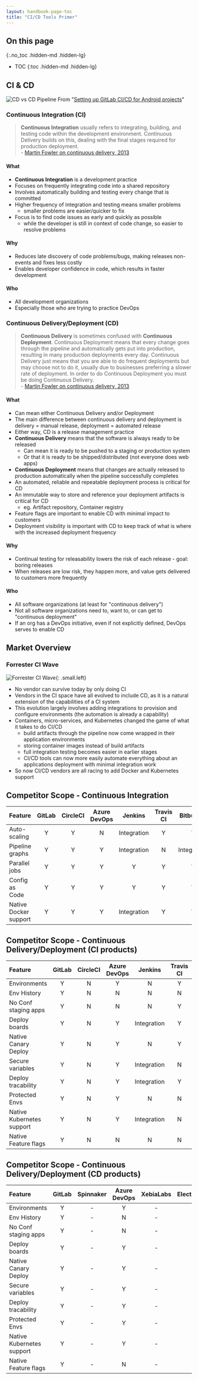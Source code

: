 ```yaml
---
layout: handbook-page-toc
title: "CI/CD Tools Primer"
---
```


## On this page
{:.no_toc .hidden-md .hidden-lg}

- TOC
{:toc .hidden-md .hidden-lg}

## CI & CD

![CD vs CD Pipeline](/images/blogimages/cicd_pipeline_infograph.png)
From "[Setting up GitLab CI/CD for Android projects](/blog/2018/02/14/setting-up-gitlab-ci-for-android-projects/)"

### Continuous Integration (CI)

> **Continuous Integration** usually refers to integrating, building, and testing code within the development environment. Continuous Delivery builds on this, dealing with the final stages required for production deployment.  
> \- [Martin Fowler on continuous delivery, 2013](https://martinfowler.com/bliki/ContinuousDelivery.html)

#### What
- **Continuous Integration** is a development practice
- Focuses on frequently integrating code into a shared repository
- Involves automatically building and testing every change that is committed
- Higher frequency of integration and testing means smaller problems
   - smaller problems are easier/quicker to fix
- Focus is to find code issues as early and quickly as possible
   - while the developer is still in context of code change, so easier to resolve problems

#### Why
- Reduces late discovery of code problems/bugs, making releases non-events and fixes less costly
- Enables developer confidence in code, which results in faster development

#### Who
- All development organizations
- Especially those who are trying to practice DevOps

### Continuous Delivery/Deployment (CD)

> **Continuous Delivery** is sometimes confused with **Continuous Deployment**. Continuous Deployment means that every change goes through the pipeline and automatically gets put into production, resulting in many production deployments every day. Continuous Delivery just means that you are able to do frequent deployments but may choose not to do it, usually due to businesses preferring a slower rate of deployment. In order to do Continuous Deployment you must be doing Continuous Delivery.  
> \- [Martin Fowler on continuous delivery, 2013](https://martinfowler.com/bliki/ContinuousDelivery.html)

#### What
- Can mean either Continuous Delivery and/or Deployment
- The main difference between continuous delivery and deployment is delivery = manual release, deployment = automated release
- Either way, CD is a release management practice
- **Continuous Delivery** means that the software is always ready to be released
   - Can mean it is ready to be pushed to a staging or production system
   - Or that it is ready to be shipped/distributed (not everyone does web apps)
- **Continuous Deployment** means that changes are actually released to production automatically when the pipeline successfully completes
- An automated, reliable and repeatable deployment process is critical for CD
- An immutable way to store and reference your deployment artifacts is critical for CD
    - eg. Artifact repository, Container registry
- Feature flags are important to enable CD with minimal impact to customers
- Deployment visibility is important with CD to keep track of what is where with the increased deployment frequency

#### Why
- Continual testing for releasability lowers the risk of each release - goal: boring releases
- When releases are low risk, they happen more, and value gets delivered to customers more frequently

#### Who
- All software organizations (at least for "continuous delivery")
- Not all software organizations need to, want to, or can get to "continuous deployment"
- If an org has a DevOps initiative, even if not explicitly defined, DevOps serves to enable CD

## Market Overview

### Forrester CI Wave
![Forrester CI Wave](/images/home/forrester-ci-wave-graphic.svg){: .small.left}


- No vendor can survive today by only doing CI
- Vendors in the CI space have all evolved to include CD, as it is a natural extension of the capabilities of a CI system
- This evolution largely involves adding integrations to provision and configure environments (the automation is already a capability)
- Containers, micro-services, and Kubernetes changed the game of what it takes to do CI/CD
   - build artifacts through the pipeline now come wrapped in their application environments
   - storing container images instead of build artifacts
   - full integration testing becomes easier in earlier stages
   - CI/CD tools can now more easily automate everything about an applications deployment with minimal integration work
- So now CI/CD vendors are all racing to add Docker and Kubernetes support

## Competitor Scope - Continuous Integration

|Feature           |GitLab      |CircleCI    |Azure DevOps|Jenkins     |Travis CI   |Bitbucket    |
|:-----------------|:----------:|:----------:|:----------:|:----------:|:----------:|:-----------:|
|Auto-scaling      |Y           |Y           |N           |Integration |Y           |Y            |
|Pipeline graphs   |Y           |Y           |Y           |Integration |N           |Integration  |
|Parallel jobs     |Y           |Y           |Y           |Y           |Y           |Y            |
|Config as Code    |Y           |Y           |Y           |Y           |Y           |Y            |
|Native Docker support|Y        |Y           |Y           |Integration |Y           |Y            |

## Competitor Scope - Continuous Delivery/Deployment (CI products)

|Feature           |GitLab      |CircleCI    |Azure DevOps|Jenkins     |Travis CI   |Bitbucket    |
|:-----------------|:----------:|:----------:|:----------:|:----------:|:----------:|:-----------:|
|Environments      |Y           |N           |Y           |N           |Y           |Y            |
|Env History       |Y           |N           |N           |N           |N           |Y            |
|No Conf staging apps|Y           |N           |N           |N           |Y           |N            |
|Deploy boards     |Y           |N           |Y           |Integration |Y           |N            |
|Native Canary Deploy |Y           |N           |Y           |N           |Y           |N            |
|Secure variables  |Y           |N           |Y           |Integration |N           |Y            |
|Deploy tracability|Y           |N           |Y           |Integration |Y           |Y            |
|Protected Envs    |Y           |N           |Y           |N           |N           |Y            |
|Native Kubernetes support|Y           |N           |Y           |Integration |N           |N            |
|Native Feature flags|Y         |N           |N           |N           |N           |N            |

## Competitor Scope - Continuous Delivery/Deployment (CD products)

|Feature           |GitLab      |Spinnaker    |Azure DevOps|XebiaLabs  |ElectricFlow|CodeFresh    |
|:-----------------|:----------:|:----------:|:----------:|:----------:|:----------:|:-----------:|
|Environments      |Y           |-           |Y           |-           |Y           |-            |
|Env History       |Y           |-           |N           |-           |Y           |-            |
|No Conf staging apps|Y         |-           |N           |-           |N           |-            |
|Deploy boards     |Y           |-           |Y           |-           |Y           |-            |
|Native Canary Deploy |Y        |-           |Y           |-           |Y           |-            |
|Secure variables  |Y           |-           |Y           |-           |Y           |-            |
|Deploy tracability|Y           |-           |Y           |-           |Y           |-            |
|Protected Envs    |Y           |-           |Y           |-           |Y           |-            |
|Native Kubernetes support|Y    |-           |Y           |-           |N           |-            |
|Native Feature flags|Y         |-           |N           |-           |N           |-            |

